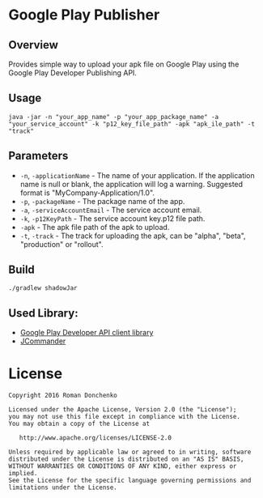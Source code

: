 # Google Play Publisher

## Overview

Provides simple way to upload your apk file on Google Play using the Google Play Developer Publishing API.

## Usage
```java -jar -n "your_app_name" -p "your_app_package_name" -a "your_service_account" -k "p12_key_file_path" -apk "apk_ile_path" -t "track"```

## Parameters
- `-n`, `-applicationName` - The name of your application. If the application name is null or blank, the application will log a warning. Suggested format is "MyCompany-Application/1.0".
- `-p`, `-packageName` - The package name of the app.
- `-a`, `-serviceAccountEmail` - The service account email.
- `-k`, `-p12KeyPath` - The service account key.p12 file path.
- `-apk` - The apk file path of the apk to upload.
- `-t`, `-track` - The track for uploading the apk, can be "alpha", "beta", "production" or "rollout".

## Build
`./gradlew shadowJar`

## Used Library:
  - [Google Play Developer API client library](https://developers.google.com/android-publisher/libraries)
  - [JCommander](https://github.com/cbeust/jcommander)

License
=======

    Copyright 2016 Roman Donchenko

    Licensed under the Apache License, Version 2.0 (the "License");
    you may not use this file except in compliance with the License.
    You may obtain a copy of the License at

       http://www.apache.org/licenses/LICENSE-2.0

    Unless required by applicable law or agreed to in writing, software
    distributed under the License is distributed on an "AS IS" BASIS,
    WITHOUT WARRANTIES OR CONDITIONS OF ANY KIND, either express or implied.
    See the License for the specific language governing permissions and
    limitations under the License.
